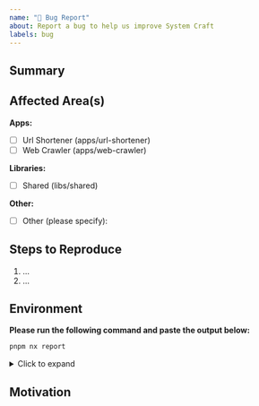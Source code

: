 ```yaml
---
name: "🐞 Bug Report"
about: Report a bug to help us improve System Craft
labels: bug
---
```


## Summary
<!-- Briefly describe the bug you are experiencing. -->

## Affected Area(s)
**Apps:**
- [ ] Url Shortener (apps/url-shortener)
- [ ] Web Crawler (apps/web-crawler)
<!-- Selecting an app includes its E2E tests if relevant -->

**Libraries:**
- [ ] Shared (libs/shared)

**Other:**
- [ ] Other (please specify):
<!-- describe here -->

## Steps to Reproduce
1. ...
2. ...

## Environment
**Please run the following command and paste the output below:**
```bash
pnpm nx report
```
<details>
<summary>Click to expand</summary>

```
(paste output here)
```
</details>

## Motivation
<!-- Why is this bug important to fix? What impact does it have? --> 